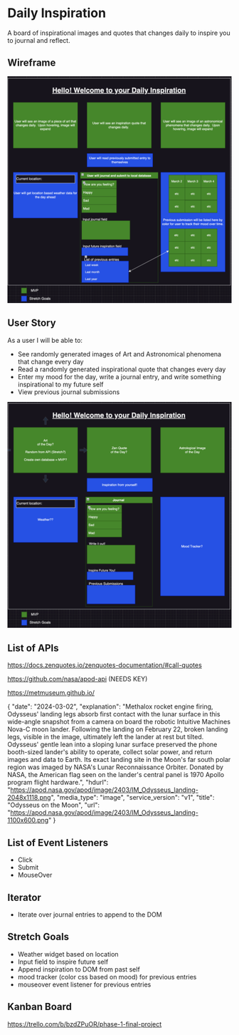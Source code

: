 # Daily Inspiration
A board of inspirational images and quotes that changes daily to inspire you to journal and reflect.

## Wireframe
<img src="./assets/User Story.png">

## User Story
As a user I will be able to:
- See randomly generated images of Art and Astronomical phenomena that change every day
- Read a randomly generated inspirational quote that changes every day
- Enter my mood for the day, write a journal entry, and write something inspirational to my future self
- View previous journal submissions

<img src="./assets/Wire Frame.png">

## List of APIs 
https://docs.zenquotes.io/zenquotes-documentation/#call-quotes

https://github.com/nasa/apod-api (NEEDS KEY)

https://metmuseum.github.io/

{
"date": "2024-03-02",
"explanation": "Methalox rocket engine firing, Odysseus' landing legs absorb first contact with the lunar surface in this wide-angle snapshot from a camera on board the robotic Intuitive Machines Nova-C moon lander. Following the landing on February 22, broken landing legs, visible in the image, ultimately left the lander at rest but tilted. Odysseus' gentle lean into a sloping lunar surface preserved the phone booth-sized lander's ability to operate, collect solar power, and return images and data to Earth. Its exact landing site in the Moon's far south polar region was imaged by NASA's Lunar Reconnaissance Orbiter. Donated by NASA, the American flag seen on the lander's central panel is 1970 Apollo program flight hardware.",
"hdurl": "https://apod.nasa.gov/apod/image/2403/IM_Odysseus_landing-2048x1118.png",
"media_type": "image",
"service_version": "v1",
"title": "Odysseus on the Moon",
"url": "https://apod.nasa.gov/apod/image/2403/IM_Odysseus_landing-1100x600.png"
}


## List of Event Listeners
- Click
- Submit
- MouseOver

## Iterator
- Iterate over journal entries to append to the DOM

## Stretch Goals
- Weather widget based on location
- Input field to inspire future self
- Append inspiration to DOM from past self
- mood tracker (color css based on mood) for previous entries
- mouseover event listener for previous entries

## Kanban Board
https://trello.com/b/bzdZPuOR/phase-1-final-project





